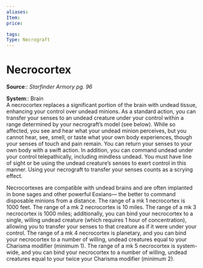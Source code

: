 ```yaml
---
aliases: 
Item:
price: 

tags: 
Type: Necrograft
---
```


# Necrocortex

**Source**:: _Starfinder Armory pg. 96_  

**System**:: Brain  
A necrocortex replaces a significant portion of the brain with undead tissue, enhancing your control over undead minions. As a standard action, you can transfer your senses to an undead creature under your control within a range determined by your necrograft’s model (see below). While so affected, you see and hear what your undead minion perceives, but you cannot hear, see, smell, or taste what your own body experiences, though your senses of touch and pain remain. You can return your senses to your own body with a swift action. In addition, you can command undead under your control telepathically, including mindless undead. You must have line of sight or be using the undead creature’s senses to exert control in this manner. Using your necrograft to transfer your senses counts as a scrying effect.  
  
Necrocortexes are compatible with undead brains and are often implanted in bone sages and other powerful Eoxians— the better to command disposable minions from a distance. The range of a mk 1 necrocortex is 1000 feet. The range of a mk 2 necrocortex is 10 miles. The range of a mk 3 necrocortex is 1000 miles; additionally, you can bind your necrocortex to a single, willing undead creature (which requires 1 hour of concentration), allowing you to transfer your senses to that creature as if it were under your control. The range of a mk 4 necrocortex is planetary, and you can bind your necrocortex to a number of willing, undead creatures equal to your Charisma modifier (minimum 1). The range of a mk 5 necrocortex is system-wide, and you can bind your necrocortex to a number of willing, undead creatures equal to your twice your Charisma modifier (minimum 2).
